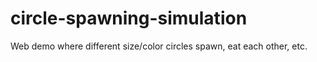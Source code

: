 # circle-spawning-simulation
Web demo where different size/color circles spawn, eat each other, etc.
